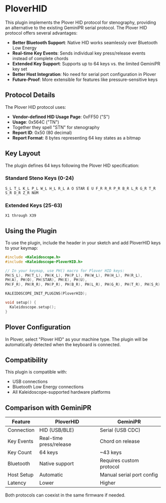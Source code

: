 # PloverHID

This plugin implements the Plover HID protocol for stenography, providing an alternative to the existing GeminiPR serial protocol. The Plover HID protocol offers several advantages:

- **Better Bluetooth Support**: Native HID works seamlessly over Bluetooth Low Energy
- **Real-time Key Events**: Sends individual key press/release events instead of complete chords
- **Extended Key Support**: Supports up to 64 keys vs. the limited GeminiPR key set
- **Better Host Integration**: No need for serial port configuration in Plover
- **Future-Proof**: More extensible for features like pressure-sensitive keys

## Protocol Details

The Plover HID protocol uses:
- **Vendor-defined HID Usage Page**: 0xFF50 ("S")
- **Usage**: 0x564C ("TN") 
- Together they spell "STN" for stenography
- **Report ID**: 0x50 (80 decimal)
- **Report Format**: 8 bytes representing 64 key states as a bitmap

## Key Layout

The plugin defines 64 keys following the Plover HID specification:

### Standard Steno Keys (0-24)
```
S_L T_L K_L P_L W_L H_L R_L A O STAR E U F_R R_R P_R B_R L_R G_R T_R S_R D_R Z_R NUM
```

### Extended Keys (25-63)
```
X1 through X39
```

## Using the Plugin

To use the plugin, include the header in your sketch and add PloverHID keys to your keymap:

```c++
#include <Kaleidoscope.h>
#include <Kaleidoscope-PloverHID.h>

// In your keymap, use PH() macro for Plover HID keys:
PH(S_L), PH(T_L), PH(K_L), PH(P_L), PH(W_L), PH(H_L), PH(R_L),
PH(A), PH(O), PH(STAR), PH(E), PH(U),
PH(F_R), PH(R_R), PH(P_R), PH(B_R), PH(L_R), PH(G_R), PH(T_R), PH(S_R), PH(D_R), PH(Z_R), PH(NUM)

KALEIDOSCOPE_INIT_PLUGINS(PloverHID);

void setup() {
  Kaleidoscope.setup();
}
```

## Plover Configuration

In Plover, select "Plover HID" as your machine type. The plugin will be automatically detected when the keyboard is connected.

## Compatibility

This plugin is compatible with:
- USB connections
- Bluetooth Low Energy connections  
- All Kaleidoscope-supported hardware platforms

## Comparison with GeminiPR

| Feature | PloverHID | GeminiPR |
|---------|-----------|----------|
| Connection | HID (USB/BLE) | Serial (USB CDC) |
| Key Events | Real-time press/release | Chord on release |
| Key Count | 64 keys | ~43 keys |
| Bluetooth | Native support | Requires custom protocol |
| Host Setup | Automatic | Manual serial port config |
| Latency | Lower | Higher |

Both protocols can coexist in the same firmware if needed.
